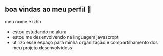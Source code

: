 ## boa vindas ao meu perfil 🌸


meu nome é izhh
- estou estudando no alura
- estou me desenvolvendo na linguagem javascropt
- utilizo esse espaço para minha organização e compartilhamento dos meu projeto desenvolvidoss

